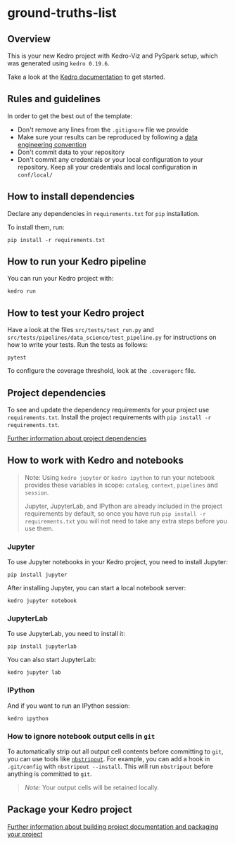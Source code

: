 # ground-truths-list

## Overview

This is your new Kedro project with Kedro-Viz and PySpark setup, which was generated using `kedro 0.19.6`.

Take a look at the [Kedro documentation](https://docs.kedro.org) to get started.

## Rules and guidelines

In order to get the best out of the template:

* Don't remove any lines from the `.gitignore` file we provide
* Make sure your results can be reproduced by following a [data engineering convention](https://docs.kedro.org/en/stable/faq/faq.html#what-is-data-engineering-convention)
* Don't commit data to your repository
* Don't commit any credentials or your local configuration to your repository. Keep all your credentials and local configuration in `conf/local/`

## How to install dependencies

Declare any dependencies in `requirements.txt` for `pip` installation.

To install them, run:

```
pip install -r requirements.txt
```

## How to run your Kedro pipeline

You can run your Kedro project with:

```
kedro run
```

## How to test your Kedro project

Have a look at the files `src/tests/test_run.py` and `src/tests/pipelines/data_science/test_pipeline.py` for instructions on how to write your tests. Run the tests as follows:

```
pytest
```

To configure the coverage threshold, look at the `.coveragerc` file.

## Project dependencies

To see and update the dependency requirements for your project use `requirements.txt`. Install the project requirements with `pip install -r requirements.txt`.

[Further information about project dependencies](https://docs.kedro.org/en/stable/kedro_project_setup/dependencies.html#project-specific-dependencies)

## How to work with Kedro and notebooks

> Note: Using `kedro jupyter` or `kedro ipython` to run your notebook provides these variables in scope: `catalog`, `context`, `pipelines` and `session`.
>
> Jupyter, JupyterLab, and IPython are already included in the project requirements by default, so once you have run `pip install -r requirements.txt` you will not need to take any extra steps before you use them.

### Jupyter
To use Jupyter notebooks in your Kedro project, you need to install Jupyter:

```
pip install jupyter
```

After installing Jupyter, you can start a local notebook server:

```
kedro jupyter notebook
```

### JupyterLab
To use JupyterLab, you need to install it:

```
pip install jupyterlab
```

You can also start JupyterLab:

```
kedro jupyter lab
```

### IPython
And if you want to run an IPython session:

```
kedro ipython
```

### How to ignore notebook output cells in `git`
To automatically strip out all output cell contents before committing to `git`, you can use tools like [`nbstripout`](https://github.com/kynan/nbstripout). For example, you can add a hook in `.git/config` with `nbstripout --install`. This will run `nbstripout` before anything is committed to `git`.

> *Note:* Your output cells will be retained locally.

## Package your Kedro project

[Further information about building project documentation and packaging your project](https://docs.kedro.org/en/stable/tutorial/package_a_project.html)

